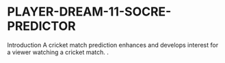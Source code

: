 # PLAYER-DREAM-11-SOCRE-PREDICTOR
Introduction A cricket match prediction enhances and develops interest for a viewer watching a cricket match. . 
